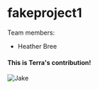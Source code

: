 # fakeproject1

Team members: 
- Heather Bree

#### This is Terra's contribution!


![Jake](https://i.pinimg.com/originals/e7/5d/49/e75d4994914bd36cf0212df3fba85b8f.gif)
